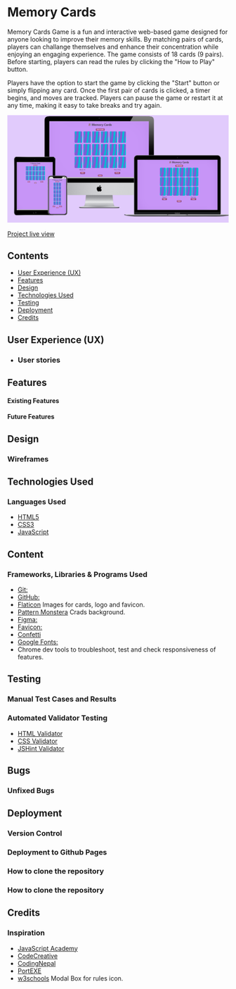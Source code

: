 # Memory Cards 

Memory Cards Game is a fun and interactive web-based game designed for anyone looking to improve their memory skills. By matching pairs of cards, players can challange themselves and enhance their concentration while enjoying an engaging experience. 
The game consists of 18 cards (9 pairs). Before starting, players can read the rules by clicking the "How to Play" button.

Players have the option to start the game by clicking the "Start" button or simply flipping any card. Once the first pair of cards is clicked, a timer begins, and moves are tracked. Players can pause the game or restart it at any time, making it easy to take breaks and try again.

![Screenshot of Responsive Mockup](/assets/images/readMe/websiteMockup.png)

[Project live view]()



## Contents
* [User Experience (UX)](#user-experience-ux) 
* [Features](#features)
* [Design](#design)
* [Technologies Used](#technologies-used)
* [Testing](#testing)
* [Deployment](#deployment)
* [Credits](#credits)

## User Experience (UX)

-   ### User stories

      
## Features

#### Existing Features


#### Future Features



## Design

   

### Wireframes

## Technologies Used

### Languages Used

-   [HTML5](https://en.wikipedia.org/wiki/HTML5)
-   [CSS3](https://en.wikipedia.org/wiki/Cascading_Style_Sheets)
-   [JavaScript](https://en.wikipedia.org/wiki/JavaScript)


## Content
### Frameworks, Libraries & Programs Used



-   [Git:](https://git-scm.com/)
-   [GitHub:](https://github.com/)
-   [Flaticon](https://www.flaticon.com/) Images for cards, logo and favicon.
-   [Pattern Monstera](https://pattern.monster/zebra) Crads background. 
-   [Figma:](https://www.figma.com/) 
-   [Favicon:](https://favicon.io/favicon-converter/)
-   [Confetti](https://www.cssscript.com/confetti-falling-animation/)
-   [Google Fonts:](https://fonts.google.com/)
-   Chrome dev tools to troubleshoot, test and check responsiveness of features.
    
## Testing

### Manual Test Cases and Results

 ### Automated Validator Testing

- [HTML Validator](https://validator.w3.org/)
- [CSS Validator](https://jigsaw.w3.org/css-validator/)
- [JSHint Validator](https://jshint.com/)

## Bugs
### Unfixed Bugs

## Deployment

### Version Control
### Deployment to Github Pages
### How to clone the repository
### How to clone the repository


## Credits

### Inspiration
- [JavaScript Academy](https://www.youtube.com/watch?v=xWdkt6KSirw)
- [CodeCreative](https://www.youtube.com/watch?v=mohIQB_70Xk)
- [CodingNepal](https://www.youtube.com/watch?v=DABkhfsBAWw)
- [PortEXE](https://www.youtube.com/watch?v=3uuQ3g92oPQ&t=0s)
- [w3schools](https://www.w3schools.com/howto/howto_css_modals.asp) Modal Box for rules icon.






